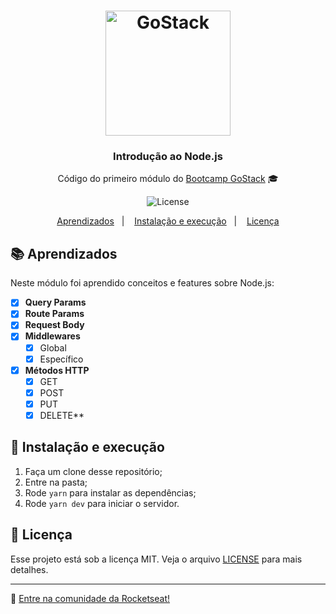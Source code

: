 <h1 align="center">
    <img alt="GoStack" src="https://rocketseat-cdn.s3-sa-east-1.amazonaws.com/bootcamp-header.png" width="200px" />
</h1>

<h3 align="center">
  Introdução ao Node.js
</h3>

<p align="center">Código do primeiro módulo do <a href="https://rocketseat.com.br/bootcamp">Bootcamp GoStack</a> 🎓</p>

<p align="center">

  <img alt="License" src="https://img.shields.io/badge/license-MIT-%2304D361">

</p>

<p align="center">
  <a href="#aprendizados">Aprendizados</a>&nbsp;&nbsp;&nbsp;|&nbsp;&nbsp;&nbsp;
  <a href="#-instalacao-e-execução">Instalação e execução</a>&nbsp;&nbsp;&nbsp;|&nbsp;&nbsp;&nbsp;
  <a href="#memo-licença">Licença</a>
</p>

## 📚 Aprendizados

Neste módulo foi aprendido conceitos e features sobre Node.js:
- [x] **Query Params**
- [x] **Route Params**
- [x] **Request Body**
- [x] **Middlewares**
    - [x] Global
    - [x] Específico
- [x] **Métodos HTTP**
    - [x] GET
    - [x] POST
    - [x] PUT
    - [x] DELETE**

## 🚀 Instalação e execução

1. Faça um clone desse repositório;
2. Entre na pasta;
3. Rode `yarn` para instalar as dependências;
4. Rode `yarn dev` para iniciar o servidor.

## :memo: Licença

Esse projeto está sob a licença MIT. Veja o arquivo [LICENSE](LICENSE.md) para mais detalhes.

---

:wave: [Entre na comunidade da Rocketseat!](https://discordapp.com/invite/gCRAFhc)
